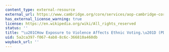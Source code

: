 ```yaml
---
content_type: external-resource
external_url: https://www.cambridge.org/core/services/aop-cambridge-core/content/view/BAB6B73B4B3DDB7E1B529DA35E3389E5/S0007123417000448a.pdf/how-exposure-to-violence-affects-ethnic-voting.pdf
has_external_license_warning: true
license: https://en.wikipedia.org/wiki/All_rights_reserved
status: ''
title: "\u201CHow Exposure to Violence Affects Ethnic Voting.\u201D (PDF)"
uid: 5a2ca397-f067-4ab8-8c6c-366810a460db
wayback_url: ''
---
```

